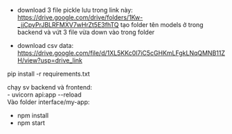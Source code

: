 - download 3 file pickle lưu trong link này: https://drive.google.com/drive/folders/1Kw-_jjCpyPrJBLRFMXV7wHrZt5E3fhTQ
tạo folder tên models ở trong backend và vứt 3 file vừa down vào trong folder

- download csv data: https://drive.google.com/file/d/1XL5KKc0l7iC5cGHKmLFgkLNqQMNB11ZH/view?usp=drive_link

pip install -r requirements.txt

chạy sv backend và frontend: <br/>
    - uvicorn api:app --reload <br/>
Vào folder interface/my-app:
- npm install
- npm start
    
